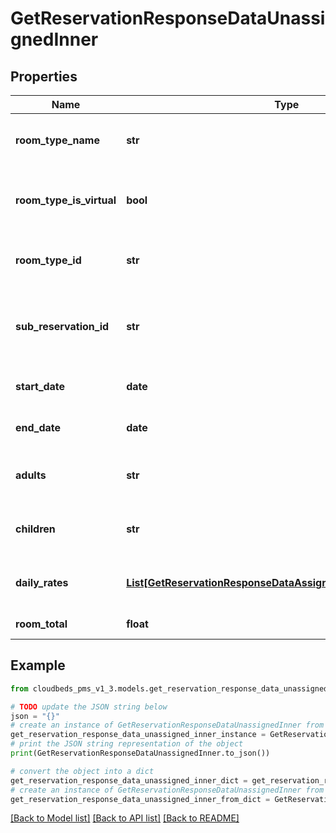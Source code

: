 # GetReservationResponseDataUnassignedInner


## Properties

Name | Type | Description | Notes
------------ | ------------- | ------------- | -------------
**room_type_name** | **str** | Name of the room type to be assigned | [optional] 
**room_type_is_virtual** | **bool** | If room is virtual (true) or physical (false) | [optional] 
**room_type_id** | **str** | ID of the room type to be assigned | [optional] 
**sub_reservation_id** | **str** | Sub Reservation ID of the specific assigned room | [optional] 
**start_date** | **date** | Check-In date of the room | [optional] 
**end_date** | **date** | Check-Out date of the room | [optional] 
**adults** | **str** | Number of adult staying in the room | [optional] 
**children** | **str** | Number of children staying in the room | [optional] 
**daily_rates** | [**List[GetReservationResponseDataAssignedInnerDailyRatesInner]**](GetReservationResponseDataAssignedInnerDailyRatesInner.md) | Array with rates detailed by day | [optional] 
**room_total** | **float** | Room total rate | [optional] 

## Example

```python
from cloudbeds_pms_v1_3.models.get_reservation_response_data_unassigned_inner import GetReservationResponseDataUnassignedInner

# TODO update the JSON string below
json = "{}"
# create an instance of GetReservationResponseDataUnassignedInner from a JSON string
get_reservation_response_data_unassigned_inner_instance = GetReservationResponseDataUnassignedInner.from_json(json)
# print the JSON string representation of the object
print(GetReservationResponseDataUnassignedInner.to_json())

# convert the object into a dict
get_reservation_response_data_unassigned_inner_dict = get_reservation_response_data_unassigned_inner_instance.to_dict()
# create an instance of GetReservationResponseDataUnassignedInner from a dict
get_reservation_response_data_unassigned_inner_from_dict = GetReservationResponseDataUnassignedInner.from_dict(get_reservation_response_data_unassigned_inner_dict)
```
[[Back to Model list]](../README.md#documentation-for-models) [[Back to API list]](../README.md#documentation-for-api-endpoints) [[Back to README]](../README.md)


